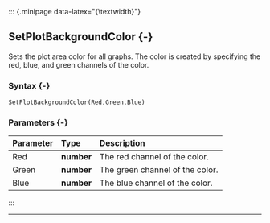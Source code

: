 ::: {.minipage data-latex="{\textwidth}"}
## SetPlotBackgroundColor {-}

Sets the plot area color for all graphs. The color is created by specifying the red, blue, and green channels of the color.

### Syntax {-}

```{sql}
SetPlotBackgroundColor(Red,Green,Blue)
```

### Parameters {-}

**Parameter** | **Type** | **Description**
| :-- | :-- | :-- |
Red | **number** | The red channel of the color.
Green | **number** | The green channel of the color.
Blue | **number** | The blue channel of the color.
:::

***
